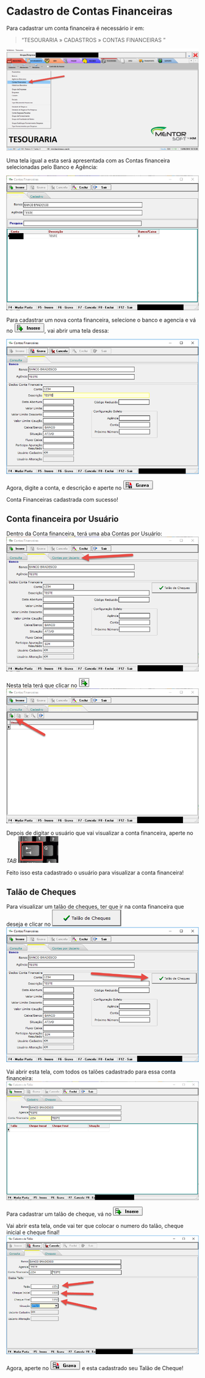 # Cadastro de Contas Financeiras

Para cadastrar um conta financeira é necessário ir em: 
> “TESOURARIA » CADASTROS » CONTAS FINANCEIRAS ” 

![1](/img/contas/1.png)

Uma tela igual a esta será apresentada com as Contas financeira selecionadas pelo Banco e Agência:

![2](/img/contas/2.png)

Para cadastrar um nova conta financeira, selecione o banco e agencia e vá no ![3](/img/banco/3.png), vai abrir uma tela dessa:

![4](/img/contas/3.png)

Agora, digite a conta, e descrição e aperte no  ![5](/img/banco/5.png)

Conta Financeiras cadastrada com sucesso!

## Conta financeira por Usuário

Dentro da Conta financeira, terá uma aba Contas por Usuário:
![6](/img/contas/4.png)

Nesta tela terá que clicar no ![7](/img/contas/7.png)
![8](/img/contas/5.png)

Depois de digitar o usuário que vai visualizar a conta financeira, aperte no *TAB* ![9](/img/contas/8.png)

Feito isso esta cadastrado o usuário para visualizar a conta financeira!

## Talão de Cheques

Para visualizar um talão de cheques, ter que ir na conta financeira que deseja e clicar no ![10](/img/contas/10.png) 
![11](/img/contas/9.png)

Vai abrir esta tela, com todos os talões cadastrado para essa conta financeira:
![12](/img/contas/11.png)

Para cadastrar um talão de cheque, vá no ![3](/img/banco/3.png)

Vai abrir esta tela, onde vai ter que colocar o numero do talão, cheque inicial e cheque final!
![13](/img/contas/12.png)

Agora, aperte no  ![5](/img/banco/5.png) e esta cadastrado seu Talão de Cheque!
